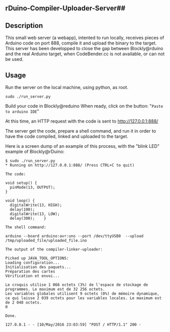 ## rDuino-Compiler-Uploader-Server##

Description
-----------
This small web server (a webapp), intented to run locally, receives pieces of Arduino code on port 888, compile it and upload the binary to the target.
This server has been developped to close the gap between Blockly@rduino and the real Arduino target, when CodeBender.cc is not available, or can not be used.

Usage
-----
Run the server on the local machine, using python, as root.

    sudo ./run_server.py

Build your code in Blockly@reduino
When ready, click on the button:
"`Paste to arduino IDE`"

At this time, an HTTP request with the code is sent to 
http://127.0.0.1:888/

The server get the code, prepare a shell command, and run it in order to have the code compiled, linked and uploaded to the target.

Here is a screen dump of an example of this process, with the "blink LED" example of Blockly@rDuino:

    $ sudo ./run_server.py 
    * Running on http://127.0.0.1:888/ (Press CTRL+C to quit)
    
    The code: 
    
    void setup() {
      pinMode(13, OUTPUT);
    }
    
    void loop() {
      digitalWrite(13, HIGH);
      delay(100);
      digitalWrite(13, LOW);
      delay(300);    }
    
    The shell command:
    
    arduino --board arduino:avr:uno --port /dev/ttyUSB0  --upload /tmp/uploaded_file/uploaded_file.ino
    
    The output of the compiler-linker-uploader:
    
    Picked up JAVA_TOOL_OPTIONS: 
    Loading configuration...
    Initialisation des paquets...
    Préparation des cartes
    Vérification et envoi...
    
    Le croquis utilise 1 066 octets (3%) de l'espace de stockage de programmes. Le maximum est de 32 256 octets.
    Les variables globales utilisent 9 octets (0%) de mémoire dynamique, ce qui laisse 2 039 octets pour les variables locales. Le maximum est de 2 048 octets.
    0
    
    Done.
    
    127.0.0.1 - - [10/May/2016 23:03:59] "POST / HTTP/1.1" 200 -




